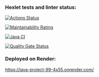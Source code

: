 ### Hexlet tests and linter status:
[![Actions Status](https://github.com/artemevpaul/java-project-99/actions/workflows/hexlet-check.yml/badge.svg)](https://github.com/artemevpaul/java-project-99/actions)

[![Maintainability Rating](https://sonarcloud.io/api/project_badges/measure?project=artemevpaul_java-project-99&metric=sqale_rating)](https://sonarcloud.io/summary/new_code?id=artemevpaul_java-project-99)

[![Java CI](https://github.com/artemevpaul/java-project-99/actions/workflows/Main.yml/badge.svg)](https://github.com/artemevpaul/java-project-99/actions/workflows/Main.yml)

[![Quality Gate Status](https://sonarcloud.io/api/project_badges/measure?project=artemevpaul_java-project-99&metric=alert_status)](https://sonarcloud.io/summary/new_code?id=artemevpaul_java-project-99)


### Deployed on Render: 
https://java-project-99-4x55.onrender.com/